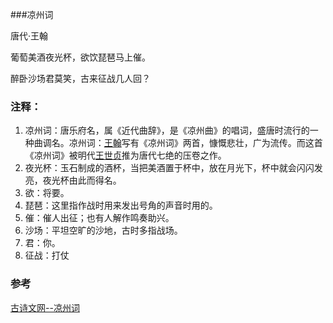 
###凉州词

唐代·王翰

葡萄美酒夜光杯，欲饮琵琶马上催。

醉卧沙场君莫笑，古来征战几人回？



### 注释：

1. 凉州词：唐乐府名，属《近代曲辞》，是《凉州曲》的唱词，盛唐时流行的一种曲调名。凉州词：[王翰](https://so.gushiwen.cn/authorv_2f56f31e2127.aspx)写有《凉州词》两首，慷慨悲壮，广为流传。而这首《凉州词》被明代[王世贞](https://so.gushiwen.cn/authorv_1d027ec17a1b.aspx)推为唐代七绝的压卷之作。
2. 夜光杯：玉石制成的酒杯，当把美酒置于杯中，放在月光下，杯中就会闪闪发亮，夜光杯由此而得名。
3. 欲：将要。
4. 琵琶：这里指作战时用来发出号角的声音时用的。
5. 催：催人出征；也有人解作鸣奏助兴。
6. 沙场：平坦空旷的沙地，古时多指战场。
7. 君：你。
8. 征战：打仗



### 参考

[古诗文网--凉州词](https://so.gushiwen.org/shiwenv_9312f5349cd7.aspx)

